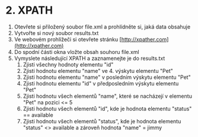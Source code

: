 # 2. XPATH

1. Otevřete si přiložený soubor file.xml a prohlídněte si, jaká data obsahuje
2. Vytvořte si nový soubor results.txt
3. Ve webovém prohlížeči si otevřete stránku [http://xpather.com](http://xpather.com)
4. Do spodní části okna vložte obsah souhoru file.xml
5. Vymyslete následující XPATH a zaznamenejte je do results.txt
   1. Zjisti všechny hodnoty elementu "id"
   2. Zjisti hodnotu elementu "name" ve 4. výskytu elementu "Pet"
   3. Zjisti hodnotu elementu "name" v posledním výskytu elementu "Pet"
   4. Zjisti hodnotu elementu "id" v předposledním výskytu elementu "Pet"
   5. Zjisti hodnotu všech elementů "name", které se nacházejí v elementu "Pet" na pozici <= 5
   6. Zjisti hodnotu všech elementů "id", kde je hodnota elementu "status" == available 
   7. Zjisti hodnotu všech elementů "status", kde je hodnota elementu "status" <> available a zároveň hodnota "name" = jimmy